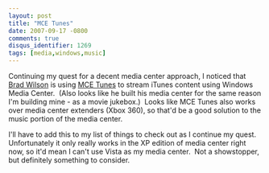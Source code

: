 ```yaml
---
layout: post
title: "MCE Tunes"
date: 2007-09-17 -0800
comments: true
disqus_identifier: 1269
tags: [media,windows,music]
---
```

Continuing my quest for a decent media center approach, I noticed that
[Brad
Wilson](http://www.agileprogrammer.com/dotnetguy/archive/2007/08/19/23148.aspx)
is using [MCE Tunes](http://www.mcetunes.com) to stream iTunes content
using Windows Media Center.  (Also looks like he built his media center
for the same reason I'm building mine - as a movie jukebox.)  Looks like
MCE Tunes also works over media center extenders (Xbox 360), so that'd
be a good solution to the music portion of the media center.

I'll have to add this to my list of things to check out as I continue my
quest.  Unfortunately it only really works in the XP edition of media
center right now, so it'd mean I can't use Vista as my media center. 
Not a showstopper, but definitely something to consider.

